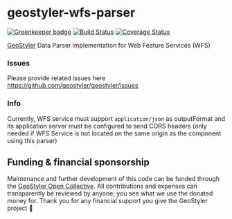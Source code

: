 # geostyler-wfs-parser

[![Greenkeeper badge](https://badges.greenkeeper.io/geostyler/geostyler-wfs-parser.svg)](https://greenkeeper.io/)
[![Build Status](https://travis-ci.com/geostyler/geostyler-wfs-parser.svg?branch=master)](https://travis-ci.com/geostyler/geostyler-wfs-parser)
[![Coverage Status](https://coveralls.io/repos/github/geostyler/geostyler-wfs-parser/badge.svg?branch=master)](https://coveralls.io/github/geostyler/geostyler-wfs-parser?branch=master)

[GeoStyler](https://github.com/geostyler/geostyler/) Data Parser implementation for Web Feature Services (WFS)


### Issues
Please provide related issues here https://github.com/geostyler/geostyler/issues

### Info
Currently, WFS service must support `application/json` as outputFormat and its application server must be configured to send CORS headers (only needed if WFS Service is not located on the same origin as the component using this parser)

## <a name="funding"></a>Funding & financial sponsorship

Maintenance and further development of this code can be funded through the
[GeoStyler Open Collective](https://opencollective.com/geostyler). All contributions and
expenses can transparently be reviewed by anyone; you see what we use the donated money for.
Thank you for any financial support you give the GeoStyler project 💞


